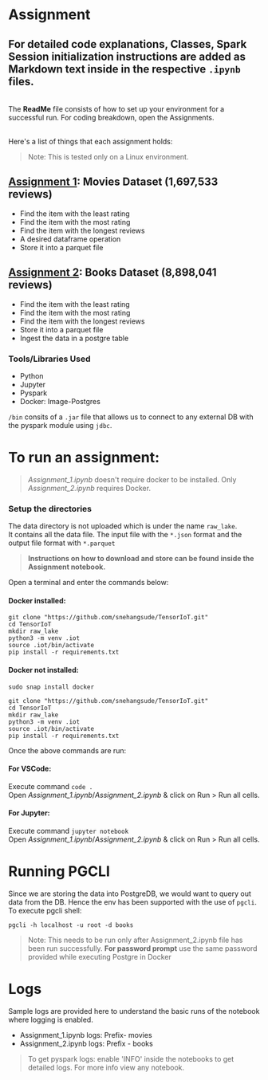 # Assignment 

## For detailed code explanations, Classes, Spark Session initialization instructions are added as Markdown text inside in the respective `.ipynb` files. 

<br>The **ReadMe** file consists of how to set up your environment for a successful run. For coding breakdown, open the Assignments.

<br>Here's a list of things that each assignment holds:
> Note: This is tested only on a Linux environment.

## [Assignment 1](https://github.com/snehangsude/TensorIoT/blob/master/Assingment_1.ipynb): Movies Dataset (1,697,533 reviews)
- Find the item with the least rating
- Find the item with the most rating
- Find the item with the longest reviews
- A desired dataframe operation
- Store it into a parquet file

## [Assignment 2](https://github.com/snehangsude/TensorIoT/blob/master/Assingment_2.ipynb): Books Dataset (8,898,041 reviews)

- Find the item with the least rating
- Find the item with the most rating
- Find the item with the longest reviews
- Store it into a parquet file
- Ingest the data in a postgre table

### Tools/Libraries Used
- Python
- Jupyter
- Pyspark
- Docker: Image-Postgres

`/bin` consits of a `.jar` file that allows us to connect to any external DB with the pyspark module using `jdbc`. 

# To run an assignment: 

> *Assignment_1.ipynb* doesn't require docker to be installed. Only *Assignment_2.ipynb* requires Docker.

### Setup the directories

The data directory is not uploaded which is under the name `raw_lake`. <br>
It contains all the data file. The input file with the `*.json` format and the output file format with `*.parquet`<br>

> **Instructions on how to download and store can be found inside the Assignment notebook.**

Open a terminal and enter the commands below:

#### Docker installed:
```
git clone "https://github.com/snehangsude/TensorIoT.git"
cd TensorIoT
mkdir raw_lake
python3 -m venv .iot
source .iot/bin/activate
pip install -r requirements.txt
```
#### Docker not installed:
```
sudo snap install docker

git clone "https://github.com/snehangsude/TensorIoT.git"
cd TensorIoT
mkdir raw_lake
python3 -m venv .iot
source .iot/bin/activate
pip install -r requirements.txt
```
Once the above commands are run: 

#### For VSCode: 
Execute command `code .` <br>
Open *Assignment_1.ipynb*/*Assignment_2.ipynb* & click on Run > Run all cells.


#### For Jupyter: 
Execute command `jupyter notebook` <br>
Open *Assignment_1.ipynb*/*Assignment_2.ipynb* & click on Run > Run all cells.

# Running PGCLI

Since we are storing the data into PostgreDB, we would want to query out data from the DB. Hence the env has been supported with the use of `pgcli`.
To execute pgcli shell:

```
pgcli -h localhost -u root -d books
```
> Note: This needs to be run only after Assignment_2.ipynb file has been run successfully.
> **For password prompt** use the same password provided while executing Postgre in Docker 

# Logs
Sample logs are provided here to understand the basic runs of the notebook where logging is enabled.
- Assignment_1.ipynb logs: Prefix- movies
- Assignment_2.ipynb logs: Prefix - books

> To get pyspark logs: enable 'INFO' inside the notebooks to get detailed logs. For more info view any notebook.
